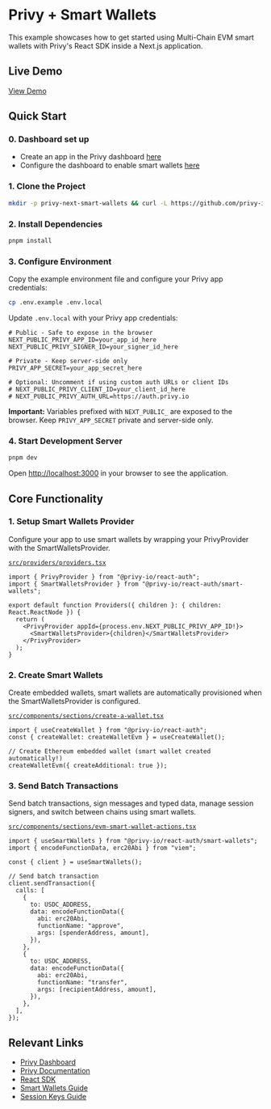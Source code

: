 # Privy + Smart Wallets

This example showcases how to get started using Multi-Chain EVM smart wallets with Privy's React SDK inside a Next.js application.

## Live Demo

[View Demo](https://smart-wallets-starter.vercel.app/)

## Quick Start

### 0. Dashboard set up

- Create an app in the Privy dashboard [here](https://dashboard.privy.io/)
- Configure the dashboard to enable smart wallets [here](https://docs.privy.io/wallets/using-wallets/evm-smart-wallets/setup/configuring-dashboard)

### 1. Clone the Project

```bash
mkdir -p privy-next-smart-wallets && curl -L https://github.com/privy-io/privy-examples/archive/main.tar.gz | tar -xz --strip=3 -C privy-next-smart-wallets privy-examples-main/examples/privy-next-smart-wallets && cd privy-next-smart-wallets
```

### 2. Install Dependencies

```bash
pnpm install
```

### 3. Configure Environment

Copy the example environment file and configure your Privy app credentials:

```bash
cp .env.example .env.local
```

Update `.env.local` with your Privy app credentials:

```env
# Public - Safe to expose in the browser
NEXT_PUBLIC_PRIVY_APP_ID=your_app_id_here
NEXT_PUBLIC_PRIVY_SIGNER_ID=your_signer_id_here

# Private - Keep server-side only
PRIVY_APP_SECRET=your_app_secret_here

# Optional: Uncomment if using custom auth URLs or client IDs
# NEXT_PUBLIC_PRIVY_CLIENT_ID=your_client_id_here
# NEXT_PUBLIC_PRIVY_AUTH_URL=https://auth.privy.io
```

**Important:** Variables prefixed with `NEXT_PUBLIC_` are exposed to the browser. Keep `PRIVY_APP_SECRET` private and server-side only.

### 4. Start Development Server

```bash
pnpm dev
```

Open [http://localhost:3000](http://localhost:3000) in your browser to see the application.

## Core Functionality

### 1. Setup Smart Wallets Provider

Configure your app to use smart wallets by wrapping your PrivyProvider with the SmartWalletsProvider.

[`src/providers/providers.tsx`](./src/providers/providers.tsx)

```tsx
import { PrivyProvider } from "@privy-io/react-auth";
import { SmartWalletsProvider } from "@privy-io/react-auth/smart-wallets";

export default function Providers({ children }: { children: React.ReactNode }) {
  return (
    <PrivyProvider appId={process.env.NEXT_PUBLIC_PRIVY_APP_ID!}>
      <SmartWalletsProvider>{children}</SmartWalletsProvider>
    </PrivyProvider>
  );
}
```

### 2. Create Smart Wallets

Create embedded wallets, smart wallets are automatically provisioned when the SmartWalletsProvider is configured.

[`src/components/sections/create-a-wallet.tsx`](./src/components/sections/create-a-wallet.tsx)

```tsx
import { useCreateWallet } from "@privy-io/react-auth";
const { createWallet: createWalletEvm } = useCreateWallet();

// Create Ethereum embedded wallet (smart wallet created automatically!)
createWalletEvm({ createAdditional: true });
```

### 3. Send Batch Transactions

Send batch transactions, sign messages and typed data, manage session signers, and switch between chains using smart wallets.

[`src/components/sections/evm-smart-wallet-actions.tsx`](./src/components/sections/evm-smart-wallet-actions.tsx)

```tsx
import { useSmartWallets } from "@privy-io/react-auth/smart-wallets";
import { encodeFunctionData, erc20Abi } from "viem";

const { client } = useSmartWallets();

// Send batch transaction
client.sendTransaction({
  calls: [
    {
      to: USDC_ADDRESS,
      data: encodeFunctionData({
        abi: erc20Abi,
        functionName: "approve",
        args: [spenderAddress, amount],
      }),
    },
    {
      to: USDC_ADDRESS,
      data: encodeFunctionData({
        abi: erc20Abi,
        functionName: "transfer",
        args: [recipientAddress, amount],
      }),
    },
  ],
});
```

## Relevant Links

- [Privy Dashboard](https://dashboard.privy.io)
- [Privy Documentation](https://docs.privy.io)
- [React SDK](https://www.npmjs.com/package/@privy-io/react-auth)
- [Smart Wallets Guide](https://docs.privy.io/guide/react/smart-wallets)
- [Session Keys Guide](https://docs.privy.io/guide/react/recipes/misc/session-keys)
